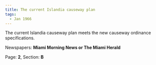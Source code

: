 ```yaml
---  
title: The current Islandia causeway plan  
tags:  
  - Jan 1966  
---  
```

  
The current Islandia causeway plan meets the new causeway ordinance specifications.  
  
Newspapers: **Miami Morning News or The Miami Herald**  
  
Page: **2**, Section: **B** 

